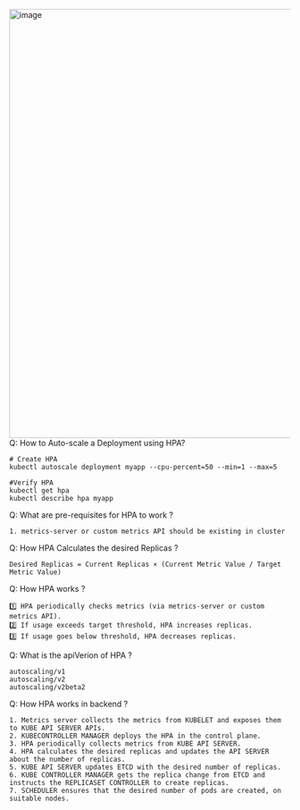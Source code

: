 <img width="1366" height="768" alt="image" src="https://github.com/user-attachments/assets/894e868e-b795-4f5a-86a3-e22b7cf23fc3" />Q: How to Auto-scale a Deployment using HPA?
```
# Create HPA
kubectl autoscale deployment myapp --cpu-percent=50 --min=1 --max=5

#Verify HPA
kubectl get hpa
kubectl describe hpa myapp
```
Q: What are pre-requisites for HPA to work ?
```
1. metrics-server or custom metrics API should be existing in cluster
```
Q: How HPA Calculates the desired Replicas ?
```
Desired Replicas = Current Replicas × (Current Metric Value / Target Metric Value)
```
Q: How HPA works ?
```
1️⃣ HPA periodically checks metrics (via metrics-server or custom metrics API).
2️⃣ If usage exceeds target threshold, HPA increases replicas.
3️⃣ If usage goes below threshold, HPA decreases replicas.
```

Q: What is the apiVerion of HPA ?
```
autoscaling/v1
autoscaling/v2
autoscaling/v2beta2
```
Q: How HPA works in backend ?
```
1. Metrics server collects the metrics from KUBELET and exposes them to KUBE API SERVER APIs.
2. KUBECONTROLLER MANAGER deploys the HPA in the control plane.
3. HPA periodically collects metrics from KUBE API SERVER.
4. HPA calculates the desired replicas and updates the API SERVER about the number of replicas.
5. KUBE API SERVER updates ETCD with the desired number of replicas.
6. KUBE CONTROLLER MANAGER gets the replica change from ETCD and instructs the REPLICASET CONTROLLER to create replicas.
7. SCHEDULER ensures that the desired number of pods are created, on suitable nodes.
```
